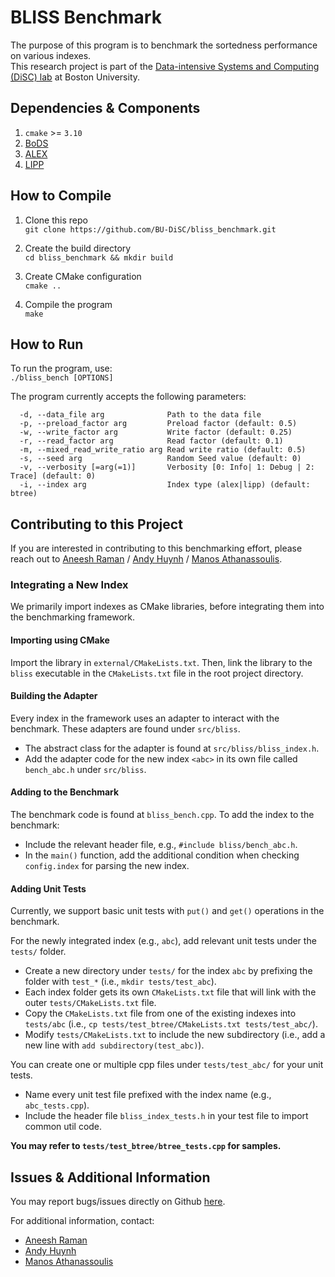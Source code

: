 # BLISS Benchmark
The purpose of this program is to benchmark the sortedness performance on various indexes.\
This research project is part of the [Data-intensive Systems and Computing (DiSC) lab](https://disc.bu.edu/) at Boston University.

## Dependencies & Components
1. ```cmake``` >= `3.10`
2. [BoDS](https://github.com/BU-DiSC/bods)
3.  [ALEX](https://github.com/microsoft/ALEX)
4.  [LIPP](https://github.com/Jiacheng-WU/lipp)

## How to Compile
1. Clone this repo\
`git clone https://github.com/BU-DiSC/bliss_benchmark.git`

2.  Create the build directory\
`cd bliss_benchmark && mkdir build`

3.  Create CMake configuration\
`cmake ..`

4.  Compile the program\
`make`

## How to Run
To run the program, use:\
`./bliss_bench [OPTIONS]`

The program currently accepts the following parameters:
```
  -d, --data_file arg              Path to the data file
  -p, --preload_factor arg         Preload factor (default: 0.5)
  -w, --write_factor arg           Write factor (default: 0.25)
  -r, --read_factor arg            Read factor (default: 0.1)
  -m, --mixed_read_write_ratio arg Read write ratio (default: 0.5)
  -s, --seed arg                   Random Seed value (default: 0)
  -v, --verbosity [=arg(=1)]       Verbosity [0: Info| 1: Debug | 2: Trace] (default: 0)
  -i, --index arg                  Index type (alex|lipp) (default: btree)
```

## Contributing to this Project
If you are interested in contributing to this benchmarking effort, 
please reach out to [Aneesh Raman](aneeshr@bu.edu) / [Andy Huynh](ndhuynh@bu.edu) / [Manos Athanassoulis](mathan@bu.edu). 

### Integrating a New Index
We primarily import indexes as CMake libraries, before integrating them into the benchmarking framework. 

#### Importing using CMake
Import the library in `external/CMakeLists.txt`. Then, link the library to the `bliss` executable in the `CMakeLists.txt` file in the root project directory. 

#### Building the Adapter
Every index in the framework uses an adapter to interact with the benchmark. These adapters are found under `src/bliss`. 

- The abstract class for the adapter is found at `src/bliss/bliss_index.h`. 
- Add the adapter code for the new index `<abc>` in its own file called `bench_abc.h` under `src/bliss`.

#### Adding to the Benchmark
The benchmark code is found at `bliss_bench.cpp`. To add the index to the benchmark: 

- Include the relevant header file, e.g., `#include bliss/bench_abc.h`. 
- In the `main()` function, add the additional condition when checking `config.index` for parsing the new index. 

#### Adding Unit Tests
Currently, we support basic unit tests with `put()` and `get()` operations in the benchmark. 

For the newly integrated index (e.g., `abc`), add relevant unit tests under the `tests/` folder. 
- Create a new directory under `tests/` for the index `abc` by prefixing the folder with `test_*` (i.e., `mkdir tests/test_abc`).
- Each index folder gets its own `CMakeLists.txt` file that will link with the outer `tests/CMakeLists.txt` file. 
- Copy the `CMakeLists.txt` file from one of the existing indexes into `tests/abc` (i.e., `cp tests/test_btree/CMakeLists.txt tests/test_abc/`). 
- Modify `tests/CMakeLists.txt` to include the new subdirectory (i.e., add a new line with `add subdirectory(test_abc)`). 

You can create one or multiple cpp files under `tests/test_abc/` for your unit tests. 

- Name every unit test file prefixed with the index name (e.g., `abc_tests.cpp`). 
- Include the header file `bliss_index_tests.h` in your test file to import common util code. 

**You may refer to `tests/test_btree/btree_tests.cpp` for samples.**

## Issues & Additional Information
You may report bugs/issues directly on Github [here](https://github.com/BU-DiSC/bliss_benchmark/issues). 

For additional information, contact: 
- [Aneesh Raman](aneeshr@bu.edu)
- [Andy Huynh](ndhuynh@bu.edu)
- [Manos Athanassoulis](mathan@bu.edu)
